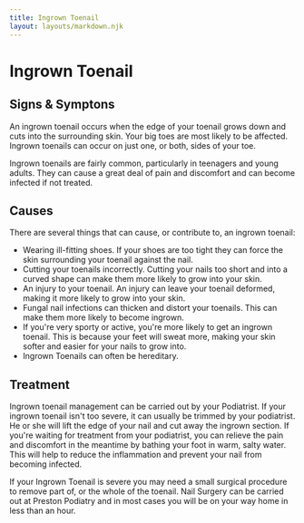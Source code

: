```yaml
---
title: Ingrown Toenail
layout: layouts/markdown.njk
---
```


# Ingrown Toenail

## Signs & Symptons

An ingrown toenail occurs when the edge of your toenail grows down and cuts into the surrounding skin. Your big toes are most likely to be affected. Ingrown toenails can occur on just one, or both, sides of your toe.

Ingrown toenails are fairly common, particularly in teenagers and young adults. They can cause a great deal of pain and discomfort and can become infected if not treated.

## Causes

There are several things that can cause, or contribute to, an ingrown toenail:

- Wearing ill-fitting shoes. If your shoes are too tight they can force the skin surrounding your toenail against the nail.
- Cutting your toenails incorrectly. Cutting your nails too short and into a curved shape can make them more likely to grow into your skin.
- An injury to your toenail. An injury can leave your toenail deformed, making it more likely to grow into your skin.
- Fungal nail infections can thicken and distort your toenails. This can make them more likely to become ingrown.
- If you're very sporty or active, you're more likely to get an ingrown toenail. This is because your feet will sweat more, making your skin softer and easier for your nails to grow into.
- Ingrown Toenails can often be hereditary.

## Treatment

Ingrown toenail management can be carried out by your Podiatrist. If your ingrown toenail isn't too severe, it can usually be trimmed by your podiatrist. He or she will lift the edge of your nail and cut away the ingrown section. If you're waiting for treatment from your podiatrist, you can relieve the pain and discomfort in the meantime by bathing your foot in warm, salty water. This will help to reduce the inflammation and prevent your nail from becoming infected.

If your Ingrown Toenail is severe you may need a small surgical procedure to remove part of, or the whole of the toenail. Nail Surgery can be carried out at Preston Podiatry and in most cases you will be on your way home in less than an hour.
